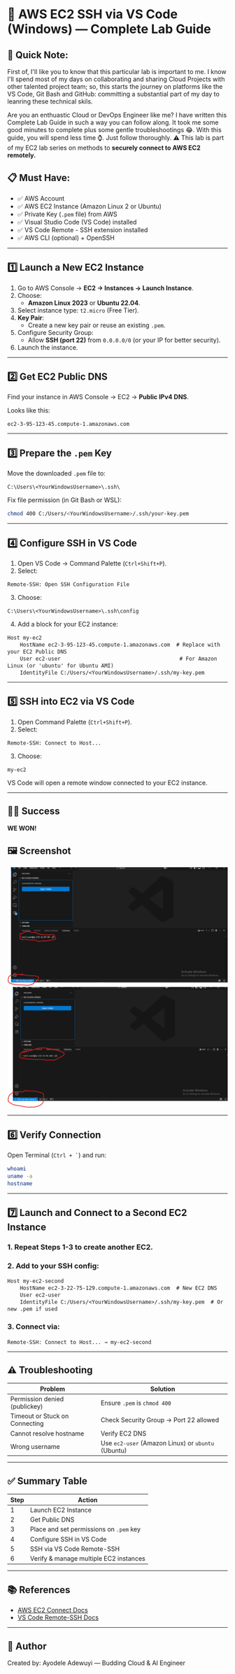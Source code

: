 # 🚀 AWS EC2 SSH via VS Code (Windows) — Complete Lab Guide

## 📝 Quick Note: 

First of, I'll like you to know that this particular lab is important to me. I know I'll spend most of my days on collaborating and sharing Cloud Projects with other talented project team; so, this starts the journey on platforms like the VS Code, Git Bash and GitHub: committing a substantial part of my day to leanring these technical skils.

Are you an enthuastic Cloud or DevOps Engineer like me? I have written this Complete Lab Guide in such a way you can follow along. It took me some good minutes to complete plus some gentle troubleshootings 😂. With this guide, you will spend less time ⌚. Just follow thoroughly. ⚠ This lab is part of my EC2 lab series on methods to **securely connect to AWS EC2 remotely.**

## 📋 Must Have:

- ✅ AWS Account
- ✅ AWS EC2 Instance (Amazon Linux 2 or Ubuntu)
- ✅ Private Key (`.pem` file) from AWS
- ✅ Visual Studio Code (VS Code) installed
- ✅ VS Code Remote - SSH extension installed
- ✅ AWS CLI (optional) + OpenSSH

---

## 1️⃣ Launch a New EC2 Instance

1. Go to AWS Console → **EC2 → Instances → Launch Instance**.
2. Choose:
    - **Amazon Linux 2023** or **Ubuntu 22.04**.
3. Select instance type: `t2.micro` (Free Tier).
4. **Key Pair**:
    - Create a new key pair or reuse an existing `.pem`.
5. Configure Security Group:
    - Allow **SSH (port 22)** from `0.0.0.0/0` (or your IP for better security).
6. Launch the instance.

---

## 2️⃣ Get EC2 Public DNS

Find your instance in AWS Console → EC2 → **Public IPv4 DNS**.

Looks like this:
```
ec2-3-95-123-45.compute-1.amazonaws.com
```

---

## 3️⃣ Prepare the `.pem` Key

Move the downloaded `.pem` file to:

```
C:\Users\<YourWindowsUsername>\.ssh\
```

Fix file permission (in Git Bash or WSL):

```bash
chmod 400 C:/Users/<YourWindowsUsername>/.ssh/your-key.pem
```

---

## 4️⃣ Configure SSH in VS Code

1. Open VS Code → Command Palette (`Ctrl+Shift+P`).
2. Select:
```
Remote-SSH: Open SSH Configuration File
```
3. Choose:
```
C:\Users\<YourWindowsUsername>\.ssh\config
```

4. Add a block for your EC2 instance:

```ssh
Host my-ec2
    HostName ec2-3-95-123-45.compute-1.amazonaws.com  # Replace with your EC2 Public DNS
    User ec2-user                                      # For Amazon Linux (or 'ubuntu' for Ubuntu AMI)
    IdentityFile C:/Users/<YourWindowsUsername>/.ssh/my-key.pem
```

---

## 5️⃣ SSH into EC2 via VS Code

1. Open Command Palette (`Ctrl+Shift+P`).
2. Select:
```
Remote-SSH: Connect to Host...
```
3. Choose:
```
my-ec2
```

VS Code will open a remote window connected to your EC2 instance.

---

## 🙋‍♀️ Success

**WE WON!**

## 🖼 Screenshot
![EC2-SHH-VSCode](./ec2-ssh-vscode-server1.png)
![EC2-SSH-VSCODE](ec2-ssh-vscode-server2.png)

---

## 6️⃣ Verify Connection

Open Terminal (`` Ctrl + ` ``) and run:

```bash
whoami
uname -a
hostname
```

---

## 7️⃣ Launch and Connect to a Second EC2 Instance

### 1. Repeat **Steps 1-3** to create another EC2.

### 2. Add to your SSH config:

```ssh
Host my-ec2-second
    HostName ec2-3-22-75-129.compute-1.amazonaws.com  # New EC2 DNS
    User ec2-user
    IdentityFile C:/Users/<YourWindowsUsername>/.ssh/my-key.pem  # Or new .pem if used
```

### 3. Connect via:

```
Remote-SSH: Connect to Host... → my-ec2-second
```

---


## ⚠️ Troubleshooting

| Problem                               | Solution                                |
|--------------------------------------|----------------------------------------|
| Permission denied (publickey)         | Ensure `.pem` is `chmod 400`            |
| Timeout or Stuck on Connecting        | Check Security Group → Port 22 allowed |
| Cannot resolve hostname               | Verify EC2 DNS                         |
| Wrong username                        | Use `ec2-user` (Amazon Linux) or `ubuntu` (Ubuntu) |

---

## ✅ Summary Table

| Step | Action                                  |
|------|----------------------------------------|
| 1    | Launch EC2 Instance                     |
| 2    | Get Public DNS                          |
| 3    | Place and set permissions on `.pem` key |
| 4    | Configure SSH in VS Code                |
| 5    | SSH via VS Code Remote-SSH              |
| 6    | Verify & manage multiple EC2 instances  |

---

## 📚 References

- [AWS EC2 Connect Docs](https://docs.aws.amazon.com/AWSEC2/latest/UserGuide/AccessingInstancesLinux.html)
- [VS Code Remote-SSH Docs](https://code.visualstudio.com/docs/remote/ssh)

---

## 🙌 Author

Created by: Ayodele Adewuyi
— Budding Cloud & AI Engineer
